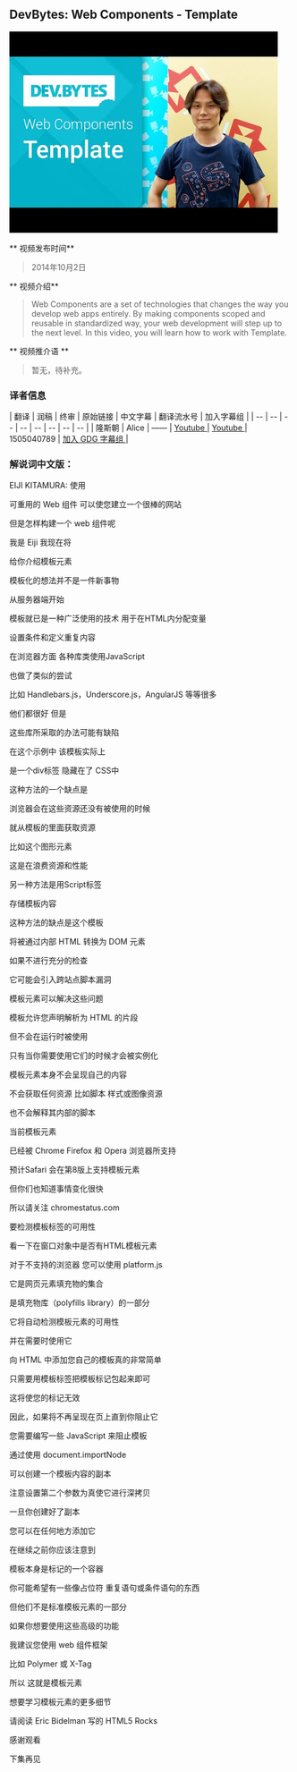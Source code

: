 ## DevBytes: Web Components - Template

![video_screenshot](images/qC5xK6H0GlQ.jpg)

** 视频发布时间**
 
> 2014年10月2日

** 视频介绍**

> Web Components are a set of technologies that changes the way you develop web apps entirely. By making components scoped and reusable in standardized way, your web development will step up to the next level. In this video, you will learn how to work with Template.

** 视频推介语 **

>  暂无，待补充。


### 译者信息

| 翻译 | 润稿 | 终审 | 原始链接 | 中文字幕 |  翻译流水号  |  加入字幕组  |
| -- | -- | -- | -- | -- |  -- | -- | -- |
| 隆斯朝 | Alice | —— | [ Youtube ]( https://www.youtube.com/watch?v=qC5xK6H0GlQ )  |  [ Youtube ]( https://www.youtube.com/watch?v=qC5xK6H0GlQ ) | 1505040789 | [ 加入 GDG 字幕组 ]( http://www.gfansub.com/join_translator )  |



### 解说词中文版：

EIJI KITAMURA: 使用

可重用的 Web 组件 可以使您建立一个很棒的网站

但是怎样构建一个 web 组件呢

我是 Eiji 我现在将

给你介绍模板元素

模板化的想法并不是一件新事物

从服务器端开始

模板就已是一种广泛使用的技术 用于在HTML内分配变量

设置条件和定义重复内容

在浏览器方面 各种库类使用JavaScript

也做了类似的尝试

比如 Handlebars.js，Underscore.js，AngularJS 等等很多

他们都很好  但是

这些库所采取的办法可能有缺陷

在这个示例中  该模板实际上

是一个div标签 隐藏在了 CSS中

这种方法的一个缺点是

浏览器会在这些资源还没有被使用的时候

就从模板的里面获取资源 

比如这个图形元素

这是在浪费资源和性能

另一种方法是用Script标签

存储模板内容

这种方法的缺点是这个模板

将被通过内部 HTML 转换为 DOM 元素

如果不进行充分的检查

它可能会引入跨站点脚本漏洞

模板元素可以解决这些问题

模板允许您声明解析为 HTML 的片段

但不会在运行时被使用

只有当你需要使用它们的时候才会被实例化

模板元素本身不会呈现自己的内容

不会获取任何资源 比如脚本  样式或图像资源

也不会解释其内部的脚本

当前模板元素

已经被 Chrome  Firefox 和 Opera 浏览器所支持

预计Safari 会在第8版上支持模板元素

但你们也知道事情变化很快

所以请关注 chromestatus.com

要检测模板标签的可用性

看一下在窗口对象中是否有HTML模板元素

对于不支持的浏览器  您可以使用 platform.js

它是网页元素填充物的集合

是填充物库（polyfills library）的一部分

它将自动检测模板元素的可用性

并在需要时使用它

向 HTML 中添加您自己的模板真的非常简单

只需要用模板标签把模板标记包起来即可

这将使您的标记无效

因此，如果将不再呈现在页上直到你阻止它

您需要编写一些 JavaScript 来阻止模板

通过使用 document.importNode

可以创建一个模板内容的副本

注意设置第二个参数为真使它进行深拷贝

一旦你创建好了副本

您可以在任何地方添加它

在继续之前你应该注意到

模板本身是标记的一个容器

你可能希望有一些像占位符  重复语句或条件语句的东西

但他们不是标准模板元素的一部分

如果你想要使用这些高级的功能

我建议您使用 web 组件框架

比如 Polymer 或 X-Tag

所以  这就是模板元素

想要学习模板元素的更多细节

请阅读 Eric Bidelman 写的 HTML5 Rocks

感谢观看

下集再见




